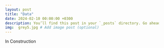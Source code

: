 ```yaml
---
layout: post
title: "Data"
date: 2024-02-10 00:00:00 +0300
description: You’ll find this post in your `_posts` directory. Go ahead and edit it and re-build the site to see your changes. # Add post description (optional)
img:  grey5.jpg # Add image post (optional)
---
```

In Construction

